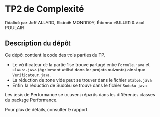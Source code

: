 # TP2 de Complexité

Réalisé par Jeff ALLARD, Elsbeth MONRROY, Étienne MULLER & Axel POULAIN

## Description du dépôt

Ce dépôt contient le code des trois parties du TP.
* Le vérificateur de la partie 1 se trouve partagé entre
  `Formule.java` et `Clause.java` (également utilisé dans les projets suivants)
  ainsi que `Verificateur.java`.
* La réduction de zone vide peut se trouver dans le fichier `Stable.java`
* Enfin, la réduction de Sudoku se trouve dans le fichier `Sudoku.java`

Les tests de Performance se trouvent répartis dans les différentes
classes du package Performance.

Pour plus de détails, consulter le rapport.